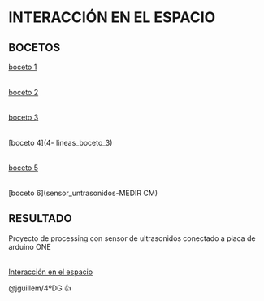# INTERACCIÓN EN EL ESPACIO
## BOCETOS
[boceto 1](1-practica_patrones) 
######
[boceto 2](2cylinder_PRUEBA)
######
[boceto 3](3cilindro_texto)
###### 
[boceto 4](4- lineas_boceto_3)
###### 
[boceto 5](SENSOR-CIRCULO)
######
[boceto 6](sensor_untrasonidos-MEDIR CM)


## RESULTADO
Proyecto de processing con sensor de ultrasonidos conectado a placa de arduino ONE
######
[Interacción en el espacio](INTERACCIÓN_EN_EL_ESPACIO)


@jguillem/4ºDG 
:+1: 
